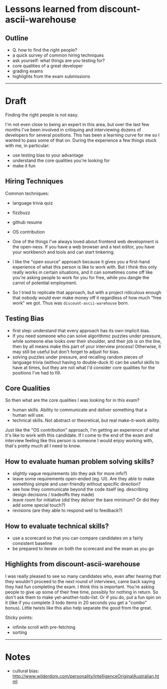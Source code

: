 Lessons learned from discount-ascii-warehouse
====

Outline
----

- Q. how to find the right people?
- a quick survey of common hiring techniques
- ask yourself: what things are you testing for?
- core qualities of a great developer
- grading exams
- highlights from the exam submissions

-------------------------------------------------------------------------------

Draft
====

Finding the right people is not easy.

I'm not even close to being an expert in this area, but over the last few months I've been involved in critiquing and interviewing dozens of developers for several positions. This has been a learning curve for me so I wanted to pass some of that on. During the experience a few things stuck with me, in particular:
- use testing bias to your advantage
- understand the core qualities you're looking for
- make it fun

Hiring Techniques
----

Common techniques:
- language trivia quiz
- fizzbuzz
- github resume
- OS contribution

- One of the things I've always loved about frontend web development is the open-ness. If you have a web browser and a text editor, you have your workbench and tools and can start tinkering.

- I like the "open source" approach because it gives you a first-hand experience of what this person is like to work with. But I think this only really works in certain situations, and it can sometimes come off like you're asking people to work for you for free, while you dangle the carrot of potential employment.

- So I tried to replicate that approach, but with a project ridiculous enough that nobody would ever make money off it regardless of how much "free work" we got. Thus was `discount-ascii-warehouse` born.


Testing Bias
----

- first step: understand that every approach has its own implicit bias.
- If you need someone who can solve algorithmic puzzles under pressure, while someone else looks over their shoulder, and their job is on the line, then by all means make this part of your interview process! Otherwise, it may still be useful but don't forget to adjust for bias.
- solving puzzles under pressure, and recalling random pieces of language trivia (without having to double-duck it) can be useful skills to have at times, but they are not what I'd consider core qualities for the positions I've had to fill.


Core Qualities
----

So then what are the core qualities I was looking for in this exam?

- human skills. Ability to communicate and deliver something that a human will use.
- technical skills. Not abstract or theoretical, but real make-it-work ability.

Just like the "OS contribution" approach, I'm getting an experience of what it's like to work with this candidate.  If I come to the end of the exam and interview feeling like this person is someone I would enjoy working with, that's pretty much all I need to know.


How to evaluate human problem solving skills?
----

- slightly vague requirements (do they ask for more info?)
- leave some requirements open-ended (eg. UI). Are they able to make something simple and user-friendly without specific direction?
- see how they communicate beyond the code itself (eg. describing design decisions / tradeoffs they made)
- leave room for initiative (did they deliver the bare minimum? Or did they add some special touch?)
- revisions (are they able to respond well to feedback?)

How to evaluate technical skills?
----

- use a scorecard so that you can compare candidates on a fairly consistent baseline
- be prepared to iterate on both the scorecard and the exam as you go


Highlights from discount-ascii-warehouse
----

I was really pleased to see so many candidates who, even after hearing that they wouldn't proceed to the next round of interviews, came back saying they had fun completing the exam. I think this is important. You're asking people to give up some of their free time, possibly for nothing in return.  So don't ask them to make yet-another-todo-list.  Or if you do, put a fun spin on it (like if you complete 3 todo items in 20 seconds you get a "combo" bonus). Little twists like this also help separate the good from the great.

Sticky points:
- infinite scroll with pre-fetching
- sorting

-------------------------------------------------------------------------------

Notes
====

- cultural bias: http://www.wilderdom.com/personality/intelligenceOriginalAustralian.html
